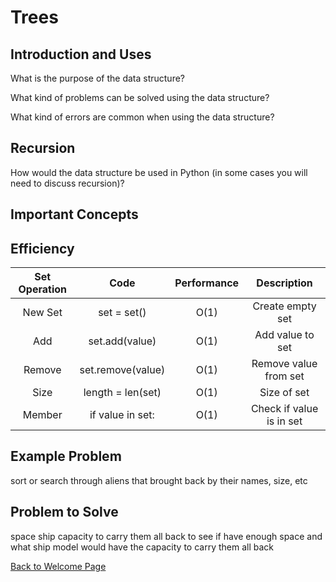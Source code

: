 # Trees

## Introduction and Uses

What is the purpose of the data structure?

What kind of problems can be solved using the data structure?

What kind of errors are common when using the data structure?

## Recursion

How would the data structure be used in Python (in some cases you will need to discuss recursion)?

## Important Concepts

## Efficiency

| Set Operation | Code | Performance | Description |
| :---: | :---: | :---: | :---: |
| New Set | set = set() | O(1) | Create empty set |
| Add | set.add(value) | O(1) | Add value to set |
| Remove | set.remove(value) | O(1) | Remove value from set |
| Size | length = len(set) | O(1) | Size of set |
| Member | if value in set: | O(1) | Check if value is in set | 

## Example Problem

sort or search through aliens that brought back by their names, size, etc

## Problem to Solve

space ship capacity to carry them all back to see if have enough space and what ship model would have the capacity to carry them all back

[Back to Welcome Page](https://github.com/katereclark/data_structures_tutorial/blob/main/0-welcome.md)
